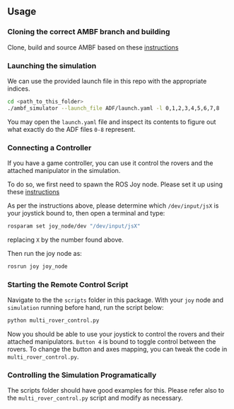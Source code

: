 ## Usage

### Cloning the correct AMBF branch and building
Clone, build and source AMBF based on these [instructions](https://github.com/WPI-AIM/ambf/wiki/Installing-AMBF)

### Launching the simulation
We can use the provided launch file in this repo with the appropriate indices.

```bash
cd <path_to_this_folder>
./ambf_simulator --launch_file ADF/launch.yaml -l 0,1,2,3,4,5,6,7,8
```
You may open the `launch.yaml` file and inspect its contents to figure out what exactly do the ADF files `0-8` represent.

### Connecting a Controller
If you have a game controller, you can use it control the rovers and the attached manipulator in the simulation.

To do so, we first need to spawn the ROS Joy node. Please set it up using these [instructions](http://wiki.ros.org/joy/Tutorials/ConfiguringALinuxJoystick)

As per the instructions above, please determine which `/dev/input/jsX` is your joystick bound to, then open a terminal and type:
```bash
rosparam set joy_node/dev "/dev/input/jsX"
```
replacing `X` by the number found above.

Then run the joy node as:
```bash
rosrun joy joy_node
```
### Starting the Remote Control Script
Navigate to the the `scripts` folder in this package. With your `joy` node and `simulation` running before hand, run the script below:
```bash
python multi_rover_control.py
```
Now you should be able to use your joystick to control the rovers and their attached manipulators. `Button 4` is bound to toggle control between the rovers. To change the button and axes mapping, you can tweak the code in `multi_rover_control.py`.

### Controlling the Simulation Programatically
The scripts folder should have good examples for this. Please refer also to the `multi_rover_control.py` script and modify as necessary.
